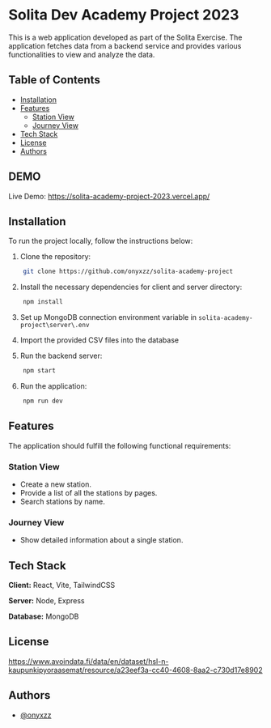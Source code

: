 # Solita Dev Academy Project 2023

This is a web application developed as part of the Solita Exercise. The application fetches data from a backend service and provides various functionalities to view and analyze the data.

## Table of Contents

- [Installation](#installation)
- [Features](#features)
  - [Station View](#station-view)
  - [Journey View](#journey-view)
- [Tech Stack](#tech-stack)
- [License](#license)
- [Authors](#authors)

## DEMO

Live Demo: https://solita-academy-project-2023.vercel.app/

## Installation

To run the project locally, follow the instructions below:

1. Clone the repository:

```bash
    git clone https://github.com/onyxzz/solita-academy-project
```

2. Install the necessary dependencies for client and server directory:

```bash
    npm install
```

3. Set up MongoDB connection environment variable in `solita-academy-project\server\.env`

4. Import the provided CSV files into the database

5. Run the backend server:

```bash
    npm start
```

6. Run the application:

```bash
    npm run dev
```

## Features

The application should fulfill the following functional requirements:

### Station View

- Create a new station.
- Provide a list of all the stations by pages.
- Search stations by name.

### Journey View

- Show detailed information about a single station.

## Tech Stack

**Client:** React, Vite, TailwindCSS

**Server:** Node, Express

**Database:** MongoDB

## License

https://www.avoindata.fi/data/en/dataset/hsl-n-kaupunkipyoraasemat/resource/a23eef3a-cc40-4608-8aa2-c730d17e8902

## Authors

- [@onyxzz](https://www.github.com/onyxzz)
